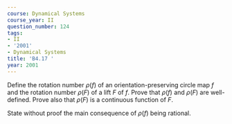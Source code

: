 ```yaml
---
course: Dynamical Systems
course_year: II
question_number: 124
tags:
- II
- '2001'
- Dynamical Systems
title: 'B4.17 '
year: 2001
---
```



Define the rotation number $\rho(f)$ of an orientation-preserving circle map $f$ and the rotation number $\rho(F)$ of a lift $F$ of $f$. Prove that $\rho(f)$ and $\rho(F)$ are well-defined. Prove also that $\rho(F)$ is a continuous function of $F$.

State without proof the main consequence of $\rho(f)$ being rational.